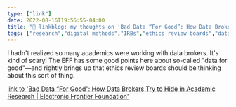 ```yaml
---
type: ["link"]
date: 2022-08-16T19:56:55-04:00
title: "🔗 linkblog: my thoughts on 'Bad Data “For Good”: How Data Brokers Try to Hide in Academic Research | Electronic Frontier Foundation'"
tags: ["research","digital methods","IRBs","ethics review boards","data ethics","location data","data brokers","research ethics","EFF","data for good"]
---
```

I hadn't realized so many academics were working with data brokers. It's kind of scary! The EFF has some good points here about so-called "data for good"—and rightly brings up that ethics review boards should be thinking about this sort of thing.
 

[link to 'Bad Data “For Good”: How Data Brokers Try to Hide in Academic Research | Electronic Frontier Foundation'](https://www.eff.org/deeplinks/2022/08/bad-data-good-how-data-brokers-try-hide-academic-research)

